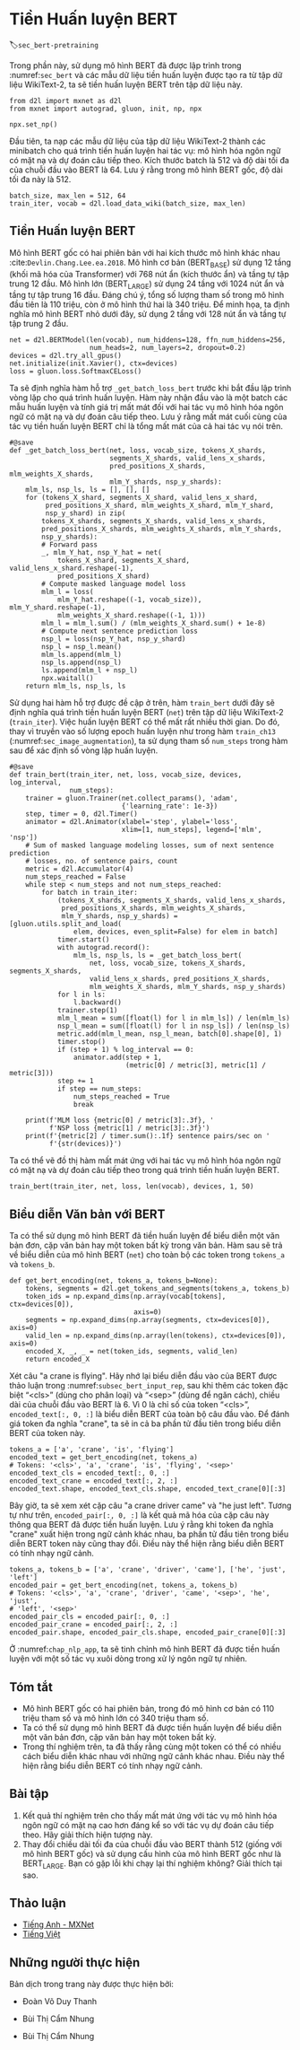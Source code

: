 <!-- ===================== Bắt đầu dịch Phần 1 ==================== -->
<!-- ========================================= REVISE - BẮT ĐẦU =================================== -->

<!--
# Pretraining BERT
-->

# Tiền Huấn luyện BERT
:label:`sec_bert-pretraining`


<!--
With the BERT model implemented in :numref:`sec_bert` and the pretraining examples generated from the WikiText-2 dataset in :numref:`sec_bert-dataset`, 
we will pretrain BERT on the WikiText-2 dataset in this section.
-->

Trong phần này, sử dụng mô hình BERT đã được lập trình trong :numref:`sec_bert` và các mẫu dữ liệu tiền huấn luyện được tạo ra từ tập dữ liệu WikiText-2, ta sẽ tiền huấn luyện BERT trên tập dữ liệu này.


```{.python .input  n=1}
from d2l import mxnet as d2l
from mxnet import autograd, gluon, init, np, npx

npx.set_np()
```


<!--
To start, we load the WikiText-2 dataset as minibatches of pretraining examples for masked language modeling and next sentence prediction.
The batch size is 512 and the maximum length of a BERT input sequence is 64.
Note that in the original BERT model, the maximum length is 512.
-->

Đầu tiên, ta nạp các mẫu dữ liệu của tập dữ liệu WikiText-2 thành các minibatch cho quá trình tiền huấn luyện hai tác vụ: mô hình hóa ngôn ngữ có mặt nạ và dự đoán câu tiếp theo.
Kích thước batch là 512 và độ dài tối đa của chuỗi đầu vào BERT là 64.
Lưu ý rằng trong mô hình BERT gốc, độ dài tối đa này là 512.


```{.python .input  n=12}
batch_size, max_len = 512, 64
train_iter, vocab = d2l.load_data_wiki(batch_size, max_len)
```


<!--
## Pretraining BERT
-->

## Tiền Huấn luyện BERT


<!--
The original BERT has two versions of different model sizes :cite:`Devlin.Chang.Lee.ea.2018`.
The base model ($\text{BERT}_{\text{BASE}}$) uses 12 layers (Transformer encoder blocks) with 768 hidden units (hidden size) and 12 self-attention heads.
The large model ($\text{BERT}_{\text{LARGE}}$) uses 24 layers with 1024 hidden units and 16 self-attention heads.
Notably, the former has 110 million parameters while the latter has 340 million parameters.
For demonstration with ease, we define a small BERT, using 2 layers, 128 hidden units, and 2 self-attention heads.
-->

Mô hình BERT gốc có hai phiên bản với hai kích thước mô hình khác nhau :cite:`Devlin.Chang.Lee.ea.2018`.
Mô hình cơ bản ($\text{BERT}_{\text{BASE}}$) sử dụng 12 tầng (khối mã hóa của Transformer) với 768 nút ẩn (kích thước ẩn) và tầng tự tập trung 12 đầu.
Mô hình lớn ($\text{BERT}_{\text{LARGE}}$) sử dụng 24 tầng với 1024 nút ẩn và tầng tự tập trung 16 đầu.
Đáng chú ý, tổng số lượng tham số trong mô hình đầu tiên là 110 triệu, còn ở mô hình thứ hai là 340 triệu.
Để minh họa, ta định nghĩa mô hình BERT nhỏ dưới đây, sử dụng 2 tầng với 128 nút ẩn và tầng tự tập trung 2 đầu.


```{.python .input  n=14}
net = d2l.BERTModel(len(vocab), num_hiddens=128, ffn_num_hiddens=256,
                    num_heads=2, num_layers=2, dropout=0.2)
devices = d2l.try_all_gpus()
net.initialize(init.Xavier(), ctx=devices)
loss = gluon.loss.SoftmaxCELoss()
```


<!--
Before defining the training loop, we define a helper function `_get_batch_loss_bert`.
Given the shard of training examples, this function computes the loss for both the masked language modeling and next sentence prediction tasks.
Note that the final loss of BERT pretraining is just the sum of both the masked language modeling loss and the next sentence prediction loss.
-->

Ta sẽ định nghĩa hàm hỗ trợ `_get_batch_loss_bert` trước khi bắt đầu lập trình vòng lặp cho quá trình huấn luyện.
Hàm này nhận đầu vào là một batch các mẫu huấn luyện và tính giá trị mất mát đối với hai tác vụ mô hình hóa ngôn ngữ có mặt nạ và dự đoán câu tiếp theo.
Lưu ý rằng mất mát cuối cùng của tác vụ tiền huấn luyện BERT chỉ là tổng mất mát của cả hai tác vụ nói trên.


```{.python .input  n=16}
#@save
def _get_batch_loss_bert(net, loss, vocab_size, tokens_X_shards,
                         segments_X_shards, valid_lens_x_shards,
                         pred_positions_X_shards, mlm_weights_X_shards,
                         mlm_Y_shards, nsp_y_shards):
    mlm_ls, nsp_ls, ls = [], [], []
    for (tokens_X_shard, segments_X_shard, valid_lens_x_shard,
         pred_positions_X_shard, mlm_weights_X_shard, mlm_Y_shard,
         nsp_y_shard) in zip(
        tokens_X_shards, segments_X_shards, valid_lens_x_shards,
        pred_positions_X_shards, mlm_weights_X_shards, mlm_Y_shards,
        nsp_y_shards):
        # Forward pass
        _, mlm_Y_hat, nsp_Y_hat = net(
            tokens_X_shard, segments_X_shard, valid_lens_x_shard.reshape(-1),
            pred_positions_X_shard)
        # Compute masked language model loss
        mlm_l = loss(
            mlm_Y_hat.reshape((-1, vocab_size)), mlm_Y_shard.reshape(-1),
            mlm_weights_X_shard.reshape((-1, 1)))
        mlm_l = mlm_l.sum() / (mlm_weights_X_shard.sum() + 1e-8)
        # Compute next sentence prediction loss
        nsp_l = loss(nsp_Y_hat, nsp_y_shard)
        nsp_l = nsp_l.mean()
        mlm_ls.append(mlm_l)
        nsp_ls.append(nsp_l)
        ls.append(mlm_l + nsp_l)
        npx.waitall()
    return mlm_ls, nsp_ls, ls
```


<!--
Invoking the two aforementioned helper functions, the following `train_bert` function defines 
the procedure to pretrain BERT (`net`) on the WikiText-2 (`train_iter`) dataset.
Training BERT can take very long.
Instead of specifying the number of epochs for training as in the `train_ch13` function (see :numref:`sec_image_augmentation`), 
the input `num_steps` of the following function specifies the number of iteration steps for training.
-->

Sử dụng hai hàm hỗ trợ được đề cập ở trên, hàm `train_bert` dưới đây sẽ định nghĩa quá trình tiền huấn luyện BERT (`net`) trên tập dữ liệu WikiText-2 (`train_iter`).
Việc huấn luyện BERT có thể mất rất nhiều thời gian.
Do đó, thay vì truyền vào số lượng epoch huấn luyện như trong hàm `train_ch13` (:numref:`sec_image_augmentation`), ta sử dụng tham số `num_steps` trong hàm sau để xác định số vòng lặp huấn luyện.


```{.python .input  n=17}
#@save
def train_bert(train_iter, net, loss, vocab_size, devices, log_interval,
               num_steps):
    trainer = gluon.Trainer(net.collect_params(), 'adam',
                            {'learning_rate': 1e-3})
    step, timer = 0, d2l.Timer()
    animator = d2l.Animator(xlabel='step', ylabel='loss',
                            xlim=[1, num_steps], legend=['mlm', 'nsp'])
    # Sum of masked language modeling losses, sum of next sentence prediction
    # losses, no. of sentence pairs, count
    metric = d2l.Accumulator(4)
    num_steps_reached = False
    while step < num_steps and not num_steps_reached:
        for batch in train_iter:
            (tokens_X_shards, segments_X_shards, valid_lens_x_shards,
             pred_positions_X_shards, mlm_weights_X_shards,
             mlm_Y_shards, nsp_y_shards) = [gluon.utils.split_and_load(
                elem, devices, even_split=False) for elem in batch]
            timer.start()
            with autograd.record():
                mlm_ls, nsp_ls, ls = _get_batch_loss_bert(
                    net, loss, vocab_size, tokens_X_shards, segments_X_shards,
                    valid_lens_x_shards, pred_positions_X_shards,
                    mlm_weights_X_shards, mlm_Y_shards, nsp_y_shards)
            for l in ls:
                l.backward()
            trainer.step(1)
            mlm_l_mean = sum([float(l) for l in mlm_ls]) / len(mlm_ls)
            nsp_l_mean = sum([float(l) for l in nsp_ls]) / len(nsp_ls)
            metric.add(mlm_l_mean, nsp_l_mean, batch[0].shape[0], 1)
            timer.stop()
            if (step + 1) % log_interval == 0:
                animator.add(step + 1,
                             (metric[0] / metric[3], metric[1] / metric[3]))
            step += 1
            if step == num_steps:
                num_steps_reached = True
                break

    print(f'MLM loss {metric[0] / metric[3]:.3f}, '
          f'NSP loss {metric[1] / metric[3]:.3f}')
    print(f'{metric[2] / timer.sum():.1f} sentence pairs/sec on '
          f'{str(devices)}')
```


<!--
We can plot both the masked language modeling loss and the next sentence prediction loss during BERT pretraining.
-->

Ta có thể vẽ đồ thị hàm mất mát ứng với hai tác vụ mô hình hóa ngôn ngữ có mặt nạ và dự đoán câu tiếp theo trong quá trình tiền huấn luyện BERT.


```{.python .input  n=18}
train_bert(train_iter, net, loss, len(vocab), devices, 1, 50)
```

<!-- ===================== Kết thúc dịch Phần 1 ===================== -->

<!-- ===================== Bắt đầu dịch Phần 2 ===================== -->

<!--
## Representing Text with BERT
-->

## Biểu diễn Văn bản với BERT

<!--
After pretraining BERT, we can use it to represent single text, text pairs, or any token in them.
The following function returns the BERT (`net`) representations for all tokens in `tokens_a` and `tokens_b`.
-->

Ta có thể sử dụng mô hình BERT đã tiền huấn luyện để biểu diễn một văn bản đơn, cặp văn bản hay một token bất kỳ trong văn bản.
Hàm sau sẽ trả về biểu diễn của mô hình BERT (`net`) cho toàn bộ các token trong `tokens_a` và `tokens_b`. 


```{.python .input}
def get_bert_encoding(net, tokens_a, tokens_b=None):
    tokens, segments = d2l.get_tokens_and_segments(tokens_a, tokens_b)
    token_ids = np.expand_dims(np.array(vocab[tokens], ctx=devices[0]),
                               axis=0)
    segments = np.expand_dims(np.array(segments, ctx=devices[0]), axis=0)
    valid_len = np.expand_dims(np.array(len(tokens), ctx=devices[0]), axis=0)
    encoded_X, _, _ = net(token_ids, segments, valid_len)
    return encoded_X
```


<!--
Consider the sentence "a crane is flying".
Recall the input representation of BERT as discussed in :numref:`subsec_bert_input_rep`.
After inserting special tokens “&lt;cls&gt;” (used for classification) and “&lt;sep&gt;” (used for separation), the BERT input sequence has a length of six.
Since zero is the index of the “&lt;cls&gt;” token, `encoded_text[:, 0, :]` is the BERT representation of the entire input sentence.
To evaluate the polysemy token "crane", we also print out the first three elements of the BERT representation of the token.
-->

Xét câu "a crane is flying".
Hãy nhớ lại biểu diễn đầu vào của BERT được thảo luận trong :numref:`subsec_bert_input_rep`,
sau khi thêm các token đặc biệt “&lt;cls&gt;” (dùng cho phân loại) và “&lt;sep&gt;” (dùng để ngăn cách), chiều dài của chuỗi đầu vào BERT là 6.
Vì 0 là chỉ số của token “&lt;cls&gt;”, `encoded_text[:, 0, :]` là biểu diễn BERT của toàn bộ câu đầu vào.
Để đánh giá token đa nghĩa "crane", ta sẽ in cả ba phần tử đầu tiên trong biểu diễn BERT của token này.


```{.python .input}
tokens_a = ['a', 'crane', 'is', 'flying']
encoded_text = get_bert_encoding(net, tokens_a)
# Tokens: '<cls>', 'a', 'crane', 'is', 'flying', '<sep>'
encoded_text_cls = encoded_text[:, 0, :]
encoded_text_crane = encoded_text[:, 2, :]
encoded_text.shape, encoded_text_cls.shape, encoded_text_crane[0][:3]
```


<!--
Now consider a sentence pair "a crane driver came" and "he just left".
Similarly, `encoded_pair[:, 0, :]` is the encoded result of the entire sentence pair from the pretrained BERT.
Note that the first three elements of the polysemy token "crane" are different from those when the context is different.
This supports that BERT representations are context-sensitive.
-->

Bây giờ, ta sẽ xem xét cặp câu "a crane driver came" và "he just left".
Tương tự như trên, `encoded_pair[:, 0, :]` là kết quả mã hóa của cặp câu này thông qua BERT đã được tiền huấn luyện.
Lưu ý rằng khi token đa nghĩa "crane" xuất hiện trong ngữ cảnh khác nhau, ba phần tử đầu tiên trong biểu diễn BERT token này cũng thay đổi.
Điều này thể hiện rằng biểu diễn BERT có tính nhạy ngữ cảnh.


```{.python .input}
tokens_a, tokens_b = ['a', 'crane', 'driver', 'came'], ['he', 'just', 'left']
encoded_pair = get_bert_encoding(net, tokens_a, tokens_b)
# Tokens: '<cls>', 'a', 'crane', 'driver', 'came', '<sep>', 'he', 'just',
# 'left', '<sep>'
encoded_pair_cls = encoded_pair[:, 0, :]
encoded_pair_crane = encoded_pair[:, 2, :]
encoded_pair.shape, encoded_pair_cls.shape, encoded_pair_crane[0][:3]
```


<!--
In :numref:`chap_nlp_app`, we will fine-tune a pretrained BERT model
for downstream natural language processing applications.
-->

Ở :numref:`chap_nlp_app`, ta sẽ tinh chỉnh mô hình BERT đã được tiền huấn luyện với một số tác vụ xuôi dòng trong xử lý ngôn ngữ tự nhiên.


## Tóm tắt

<!--
* The original BERT has two versions, where the base model has 110 million parameters and the large model has 340 million parameters.
* After pretraining BERT, we can use it to represent single text, text pairs, or any token in them.
* In the experiment, the same token has different BERT representation when their contexts are different. This supports that BERT representations are context-sensitive.
-->

* Mô hình BERT gốc có hai phiên bản, trong đó mô hình cơ bản có 110 triệu tham số và mô hình lớn có 340 triệu tham số.
* Ta có thể sử dụng mô hình BERT đã được tiền huấn luyện để biểu diễn một văn bản đơn, cặp văn bản hay một token bất kỳ.
* Trong thí nghiệm trên, ta đã thấy rằng cùng một token có thể có nhiều cách biểu diễn khác nhau với những ngữ cảnh khác nhau. Điều này thể hiện rằng biểu diễn BERT có tính nhạy ngữ cảnh.


## Bài tập

<!--
1. In the experiment, we can see that the masked language modeling loss is significantly higher than the next sentence prediction loss. Why?
2. Set the maximum length of a BERT input sequence to be 512 (same as the original BERT model). 
Use the configurations of the original BERT model such as $\text{BERT}_{\text{LARGE}}$. 
Do you encounter any error when running this section? Why?
-->

1. Kết quả thí nghiệm trên cho thấy mất mát ứng với tác vụ mô hình hóa ngôn ngữ có mặt nạ cao hơn đáng kể so với tác vụ dự đoán câu tiếp theo. Hãy giải thích hiện tượng này.
2. Thay đổi chiều dài tối đa của chuỗi đầu vào BERT thành 512 (giống với mô hình BERT gốc) và sử dụng cấu hình của mô hình BERT gốc như là $\text{BERT}_{\text{LARGE}}$. 
Bạn có gặp lỗi khi chạy lại thí nghiệm không? Giải thích tại sao.


<!-- ===================== Kết thúc dịch Phần 2 ===================== -->
<!-- ========================================= REVISE - KẾT THÚC ===================================-->


## Thảo luận
* [Tiếng Anh - MXNet](https://discuss.d2l.ai/t/390)
* [Tiếng Việt](https://forum.machinelearningcoban.com/c/d2l)


## Những người thực hiện
Bản dịch trong trang này được thực hiện bởi:
<!--
Tác giả của mỗi Pull Request điền tên mình và tên những người review mà bạn thấy
hữu ích vào từng phần tương ứng. Mỗi dòng một tên, bắt đầu bằng dấu `*`.
Tên đầy đủ của các reviewer có thể được tìm thấy tại https://github.com/aivivn/d2l-vn/blob/master/docs/contributors_info.md
-->

* Đoàn Võ Duy Thanh
<!-- Phần 1 -->
* Bùi Thị Cẩm Nhung

<!-- Phần 2 -->
* Bùi Thị Cẩm Nhung
